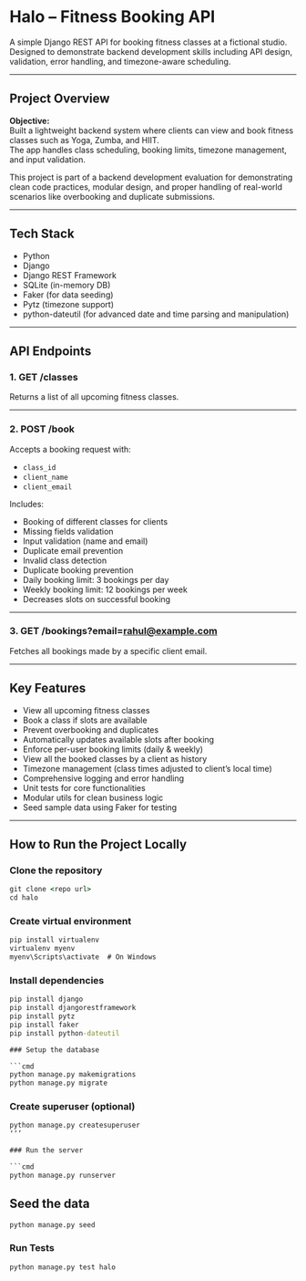 # Halo – Fitness Booking API

A simple Django REST API for booking fitness classes at a fictional studio. Designed to demonstrate backend development skills including API design, validation, error handling, and timezone-aware scheduling.


---

## Project Overview

**Objective:**  
Built a lightweight backend system where clients can view and book fitness classes such as Yoga, Zumba, and HIIT.  
The app handles class scheduling, booking limits, timezone management, and input validation.

This project is part of a backend development evaluation for demonstrating clean code practices, modular design, and proper handling of real-world scenarios like overbooking and duplicate submissions.


---

## Tech Stack

- Python  
- Django  
- Django REST Framework  
- SQLite (in-memory DB)  
- Faker (for data seeding)  
- Pytz (timezone support)
- python-dateutil (for advanced date and time parsing and manipulation)


---

## API Endpoints

### 1. **GET /classes**  
Returns a list of all upcoming fitness classes.

---

### 2. **POST /book**  
Accepts a booking request with:

- `class_id`  
- `client_name`  
- `client_email`  

Includes:

- Booking of different classes for clients  
- Missing fields validation  
- Input validation (name and email)  
- Duplicate email prevention  
- Invalid class detection  
- Duplicate booking prevention  
- Daily booking limit: 3 bookings per day  
- Weekly booking limit: 12 bookings per week  
- Decreases slots on successful booking

---

### 3. **GET /bookings?email=rahul@example.com**
Fetches all bookings made by a specific client email.


---

## Key Features

-  View all upcoming fitness classes
-  Book a class if slots are available
-  Prevent overbooking and duplicates
-  Automatically updates available slots after booking
-  Enforce per-user booking limits (daily & weekly)
-  View all the booked classes by a client as history
-  Timezone management (class times adjusted to client’s local time)
-  Comprehensive logging and error handling
-  Unit tests for core functionalities
-  Modular utils for clean business logic
-  Seed sample data using Faker for testing


---

## How to Run the Project Locally

### Clone the repository

```cmd
git clone <repo url>
cd halo
```

### Create virtual environment

```cmd
pip install virtualenv
virtualenv myenv
myenv\Scripts\activate  # On Windows
```

### Install dependencies

```cmd
pip install django
pip install djangorestframework
pip install pytz
pip install faker
pip install python-dateutil

### Setup the database

```cmd
python manage.py makemigrations
python manage.py migrate
```

### Create superuser (optional)

```cmd
python manage.py createsuperuser
‘’’

### Run the server

```cmd
python manage.py runserver
```

## Seed the data
```cmd
python manage.py seed
```

### Run Tests 

```cmd
python manage.py test halo 
```


